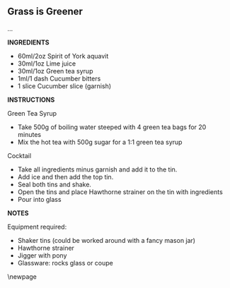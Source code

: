 ## Grass is Greener

...

**INGREDIENTS**

- 60ml/2oz Spirit of York aquavit 
- 30ml/1oz Lime juice
- 30ml/1oz Green tea syrup 
- 1ml/1 dash Cucumber bitters 
- 1 slice Cucumber slice (garnish)

**INSTRUCTIONS**

Green Tea Syrup

- Take 500g of boiling water steeped with 4 green tea bags for 20 minutes
- Mix the hot tea with 500g sugar for a 1:1 green tea syrup

Cocktail

- Take all ingredients minus garnish and add it to the tin.
- Add ice and then add the top tin.
- Seal both tins and shake. 
- Open the tins and place Hawthorne strainer on the tin with ingredients
- Pour into glass

**NOTES**

Equipment required:

- Shaker tins (could be worked around with a fancy mason jar) 
- Hawthorne strainer
- Jigger with pony 
- Glassware: rocks glass or coupe

\newpage
